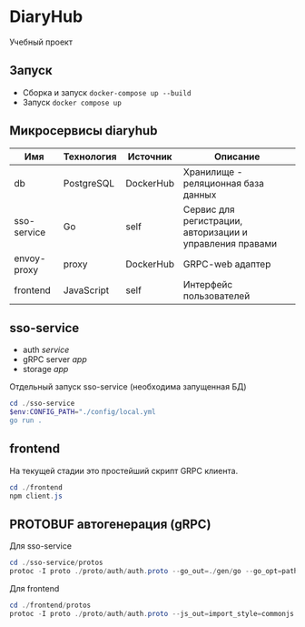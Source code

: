 # DiaryHub
Учебный проект

## Запуск
- Сборка и запуск `docker-compose up --build`
- Запуск `docker compose up`

## Микросервисы diaryhub
|     Имя     | Технология | Источник  | Описание |
| ----------- | ---------- | --------- | -------- |
| db          | PostgreSQL | DockerHub | Хранилище - реляционная база данных
| sso-service | Go         | self      | Сервис для регистрации, авторизации и управления правами
| envoy-proxy | proxy      | DockerHub | GRPC-web адаптер
| frontend    | JavaScript | self      | Интерфейс пользователей

## sso-service
- auth *service*
- gRPC server *app*
- storage *app*

Отдельный запуск sso-service (необходима запущенная БД)
```powershell
cd ./sso-service
$env:CONFIG_PATH="./config/local.yml
go run .
```

## frontend
На текущей стадии это простейший скрипт GRPC клиента.
```powershell
cd ./frontend
npm client.js
```



## PROTOBUF автогенерация (gRPC)
Для sso-service
```powershell
cd ./sso-service/protos
protoc -I proto ./proto/auth/auth.proto --go_out=./gen/go --go_opt=paths=source_relative --go-grpc_out=./gen/go --go-grpc_opt=paths=source_relative
```

Для frontend
```powershell
cd ./frontend/protos
protoc -I proto ./proto/auth/auth.proto --js_out=import_style=commonjs:./gen --grpc-web_out=import_style=commonjs,mode=grpcwebtext:./gen
```

